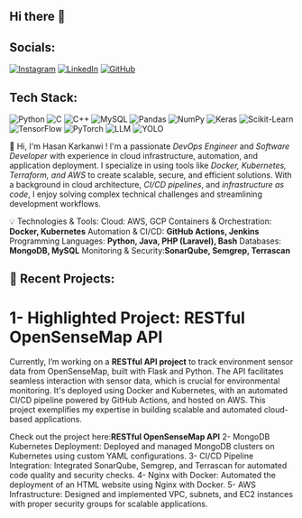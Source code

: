 ## Hi there 👋

<!--
**hasannader2040/hasannader2040** is a ✨ _special_ ✨ repository because its `README.md` (this file) appears on your GitHub profile.

Here are some ideas to get you started:


## GitHub Stats:
![GitHub Stats](https://github-readme-stats.vercel.app/api?username=hasannader2040&show_icons=true&theme=radical)




- 🔭 I’m currently working on ...
- 🌱 I’m currently learning ...
- 👯 I’m looking to collaborate on ...
- 🤔 I’m looking for help with ...
- 💬 Ask me about ...
- 📫 How to reach me: ...
- 😄 Pronouns: ...
- ⚡ Fun fact: ...
-->

## Socials:
[![Instagram](https://img.shields.io/badge/Instagram-E4405F?style=for-the-badge&logo=instagram&logoColor=white)](https://www.instagram.com/hassan_nader_/)
[![LinkedIn](https://img.shields.io/badge/LinkedIn-0077B5?style=for-the-badge&logo=linkedin&logoColor=white)](https://www.linkedin.com/in/hasan-kar/)
[![GitHub](https://img.shields.io/badge/GitHub-181717?style=for-the-badge&logo=github&logoColor=white)](https://github.com/hasannader2040)

## Tech Stack:
![Python](https://img.shields.io/badge/Python-3776AB?style=for-the-badge&logo=python&logoColor=white)
![C](https://img.shields.io/badge/C-A8B9CC?style=for-the-badge&logo=c&logoColor=white)
![C++](https://img.shields.io/badge/C%2B%2B-00599C?style=for-the-badge&logo=c%2B%2B&logoColor=white)
![MySQL](https://img.shields.io/badge/MySQL-4479A1?style=for-the-badge&logo=mysql&logoColor=white)
![Pandas](https://img.shields.io/badge/Pandas-150458?style=for-the-badge&logo=pandas&logoColor=white)
![NumPy](https://img.shields.io/badge/NumPy-013243?style=for-the-badge&logo=numpy&logoColor=white)
![Keras](https://img.shields.io/badge/Keras-D00000?style=for-the-badge&logo=keras&logoColor=white)
![Scikit-Learn](https://img.shields.io/badge/scikit--learn-F7931E?style=for-the-badge&logo=scikit-learn&logoColor=white)
![TensorFlow](https://img.shields.io/badge/TensorFlow-FF6F00?style=for-the-badge&logo=tensorflow&logoColor=white)
![PyTorch](https://img.shields.io/badge/PyTorch-EE4C2C?style=for-the-badge&logo=pytorch&logoColor=white)
![LLM](https://img.shields.io/badge/LLM-00BFFF?style=for-the-badge&logo=machine-learning&logoColor=white)
![YOLO](https://img.shields.io/badge/YOLO-000000?style=for-the-badge&logo=YOLO&logoColor=white)


👋 Hi, I'm Hasan Karkanwi !
I'm a passionate *DevOps Engineer* and *Software Developer* with experience in cloud infrastructure, automation, and application deployment. I specialize in using tools like *Docker, Kubernetes, Terraform, and AWS* to create scalable, secure, and efficient solutions. With a background in cloud architecture, *CI/CD pipelines*, and *infrastructure as code*, I enjoy solving complex technical challenges and streamlining development workflows.

💡 Technologies & Tools:
Cloud: AWS, GCP
Containers & Orchestration: **Docker, Kubernetes**
Automation & CI/CD: **GitHub Actions, Jenkins**
Programming Languages: **Python, Java, PHP (Laravel), Bash**
Databases: **MongoDB, MySQL**
Monitoring & Security:**SonarQube, Semgrep, Terrascan**
## 🔧 Recent Projects:

# 1- Highlighted Project: RESTful OpenSenseMap API
Currently, I’m working on a **RESTful API project** to track environment sensor data from OpenSenseMap, built with Flask and Python. The API facilitates seamless interaction with sensor data, which is crucial for environmental monitoring. It's deployed using Docker and Kubernetes, with an automated CI/CD pipeline powered by GitHub Actions, and hosted on AWS. This project exemplifies my expertise in building scalable and automated cloud-based applications.

Check out the project here:**RESTful OpenSenseMap API**
2- MongoDB Kubernetes Deployment: Deployed and managed MongoDB clusters on Kubernetes using custom YAML configurations.
3- CI/CD Pipeline Integration: Integrated SonarQube, Semgrep, and Terrascan for automated code quality and security checks.
4- Nginx with Docker: Automated the deployment of an HTML website using Nginx with Docker.
5- AWS Infrastructure: Designed and implemented VPC, subnets, and EC2 instances with proper security groups for scalable applications.
